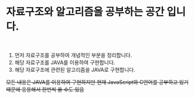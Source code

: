 # 자료구조와 알고리즘을 공부하는 공간 입니다.
<br>

1. 먼저 자료구조를 공부하여 개념적인 부분을 정리합니다.
2. 해당 자료구조를 JAVA를 이용하여 구현합니다.
3. 해당 자료구조에 관련된 알고리즘을 JAVA로 구현합니다. 


~~모든 내용은 JAVA를 이용하여 구현하지만 현재 JavaScript와 C언어를 공부하고 있기 때문에 응용해서 한번씩 쓸 수도 있음~~

